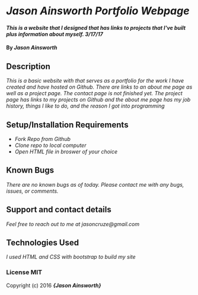 # _Jason Ainsworth Portfolio Webpage_

#### _This is a website that I designed that has links to projects that I've built plus information about myself. 3/17/17_

#### By _**Jason Ainsworth**_

## Description

_This is a basic website with that serves as a portfolio for the work I have created and have hosted on Github. There are links to an about me page as well as a project page. The contact page is not finished yet. The project page has links to my projects on Github and the about me page has my job history, things I like to do, and the reason I got into programming_

## Setup/Installation Requirements

* _Fork Repo from Github_
* _Clone repo to local computer_
* _Open HTML file in broswer of your choice_

## Known Bugs

_There are no known bugs as of today. Please contact me with any bugs, issues, or comments._

## Support and contact details

_Feel free to reach out to me at jasoncruze@gmail.com_

## Technologies Used

_I used HTML and CSS with bootstrap to build my site_

### License MIT

Copyright (c) 2016 **_{Jason Ainsworth}_**
